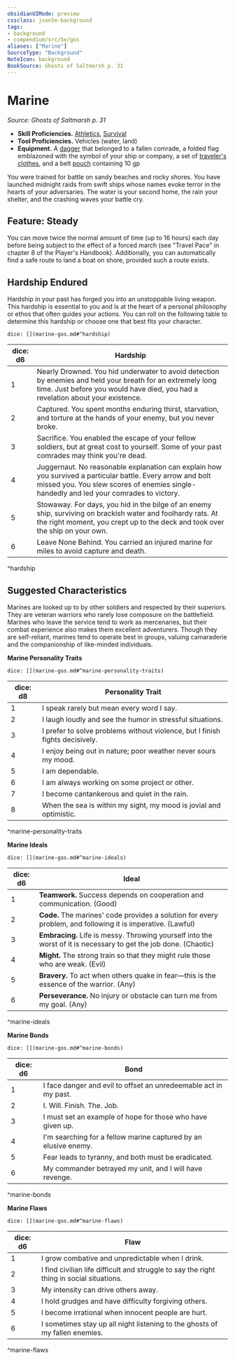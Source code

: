 ```yaml
---
obsidianUIMode: preview
cssclass: json5e-background
tags:
- background
- compendium/src/5e/gos
aliases: ["Marine"]
SourceType: "Background"
NoteIcon: background
BookSource: Ghosts of Saltmarsh p. 31
---
```

# Marine
*Source: Ghosts of Saltmarsh p. 31*  

- **Skill Proficiencies.** [Athletics](/2-Mechanics/CLI/rules/skills.md#Athletics), [Survival](/2-Mechanics/CLI/rules/skills.md#Survival)  
- **Tool Proficiencies.** Vehicles (water, land)  
- **Equipment.** A [dagger](/2-Mechanics/CLI/items/dagger.md) that belonged to a fallen comrade, a folded flag emblazoned with the symbol of your ship or company, a set of [traveler's clothes](/2-Mechanics/CLI/items/travelers-clothes.md), and a belt [pouch](/2-Mechanics/CLI/items/pouch.md) containing 10 gp  

You were trained for battle on sandy beaches and rocky shores. You have launched midnight raids from swift ships whose names evoke terror in the hearts of your adversaries. The water is your second home, the rain your shelter, and the crashing waves your battle cry.

## Feature: Steady

You can move twice the normal amount of time (up to 16 hours) each day before being subject to the effect of a forced march (see "Travel Pace" in chapter 8 of the Player's Handbook). Additionally, you can automatically find a safe route to land a boat on shore, provided such a route exists.

## Hardship Endured

Hardship in your past has forged you into an unstoppable living weapon. This hardship is essential to you and is at the heart of a personal philosophy or ethos that often guides your actions. You can roll on the following table to determine this hardship or choose one that best fits your character.

`dice: [](marine-gos.md#^hardship)`

| dice: d6 | Hardship |
|----------|----------|
| 1 | Nearly Drowned. You hid underwater to avoid detection by enemies and held your breath for an extremely long time. Just before you would have died, you had a revelation about your existence. |
| 2 | Captured. You spent months enduring thirst, starvation, and torture at the hands of your enemy, but you never broke. |
| 3 | Sacrifice. You enabled the escape of your fellow soldiers, but at great cost to yourself. Some of your past comrades may think you're dead. |
| 4 | Juggernaut. No reasonable explanation can explain how you survived a particular battle. Every arrow and bolt missed you. You slew scores of enemies single-handedly and led your comrades to victory. |
| 5 | Stowaway. For days, you hid in the bilge of an enemy ship, surviving on brackish water and foolhardy rats. At the right moment, you crept up to the deck and took over the ship on your own. |
| 6 | Leave None Behind. You carried an injured marine for miles to avoid capture and death. |
^hardship

## Suggested Characteristics

Marines are looked up to by other soldiers and respected by their superiors. They are veteran warriors who rarely lose composure on the battlefield. Marines who leave the service tend to work as mercenaries, but their combat experience also makes them excellent adventurers. Though they are self-reliant, marines tend to operate best in groups, valuing camaraderie and the companionship of like-minded individuals.

**Marine Personality Traits**

`dice: [](marine-gos.md#^marine-personality-traits)`

| dice: d8 | Personality Trait |
|----------|-------------------|
| 1 | I speak rarely but mean every word I say. |
| 2 | I laugh loudly and see the humor in stressful situations. |
| 3 | I prefer to solve problems without violence, but I finish fights decisively. |
| 4 | I enjoy being out in nature; poor weather never sours my mood. |
| 5 | I am dependable. |
| 6 | I am always working on some project or other. |
| 7 | I become cantankerous and quiet in the rain. |
| 8 | When the sea is within my sight, my mood is jovial and optimistic. |
^marine-personality-traits

**Marine Ideals**

`dice: [](marine-gos.md#^marine-ideals)`

| dice: d6 | Ideal |
|----------|-------|
| 1 | **Teamwork.** Success depends on cooperation and communication. (Good) |
| 2 | **Code.** The marines' code provides a solution for every problem, and following it is imperative. (Lawful) |
| 3 | **Embracing.** Life is messy. Throwing yourself into the worst of it is necessary to get the job done. (Chaotic) |
| 4 | **Might.** The strong train so that they might rule those who are weak. (Evil) |
| 5 | **Bravery.** To act when others quake in fear—this is the essence of the warrior. (Any) |
| 6 | **Perseverance.** No injury or obstacle can turn me from my goal. (Any) |
^marine-ideals

**Marine Bonds**

`dice: [](marine-gos.md#^marine-bonds)`

| dice: d6 | Bond |
|----------|------|
| 1 | I face danger and evil to offset an unredeemable act in my past. |
| 2 | I. Will. Finish. The. Job. |
| 3 | I must set an example of hope for those who have given up. |
| 4 | I'm searching for a fellow marine captured by an elusive enemy. |
| 5 | Fear leads to tyranny, and both must be eradicated. |
| 6 | My commander betrayed my unit, and I will have revenge. |
^marine-bonds

**Marine Flaws**

`dice: [](marine-gos.md#^marine-flaws)`

| dice: d6 | Flaw |
|----------|------|
| 1 | I grow combative and unpredictable when I drink. |
| 2 | I find civilian life difficult and struggle to say the right thing in social situations. |
| 3 | My intensity can drive others away. |
| 4 | I hold grudges and have difficulty forgiving others. |
| 5 | I become irrational when innocent people are hurt. |
| 6 | I sometimes stay up all night listening to the ghosts of my fallen enemies. |
^marine-flaws